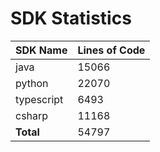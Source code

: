 # SDK Statistics

| SDK Name | Lines of Code |
| -------- | ------------- |
| java | 15066 |
| python | 22070 |
| typescript | 6493 |
| csharp | 11168 |
| **Total** | 54797 |
